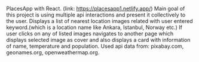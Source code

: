 PlacesApp with React. (link: https://placesapp1.netlify.app/) 
Main goal of this project is using multiple api interactions and present it collectively to the user. Displays a list of nearest location images related with user entered keyword.(which is a location name like Ankara, Istanbul, Norway etc.) If user clicks on any of listed images navigates to another page which displays selected image as cover and also displays a card with information of name, temperature and population. Used api data from: pixabay.com, geonames.org, openweathermap.org.
